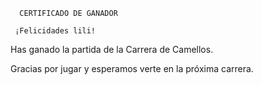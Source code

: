       CERTIFICADO DE GANADOR

     ¡Felicidades lili!

Has ganado la partida de la Carrera de Camellos.

Gracias por jugar y esperamos verte en la próxima carrera.
